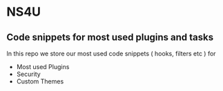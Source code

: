 # NS4U
Code snippets for most used plugins and tasks
---------------------------------------------------------------------------------------------------
In this repo we store our most used code snippets ( hooks, filters etc ) for
- Most used Plugins
- Security
- Custom Themes

